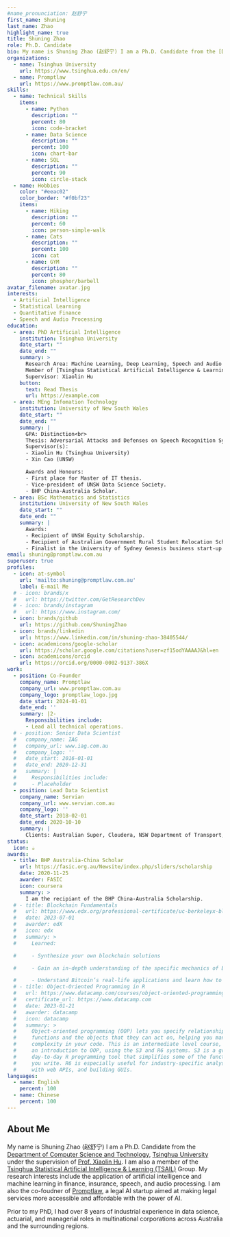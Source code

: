 ```yaml
---
#name_pronunciation: 赵舒宁
first_name: Shuning
last_name: Zhao
highlight_name: true
title: Shuning Zhao
role: Ph.D. Candidate
bio: My name is Shuning Zhao (赵舒宁) I am a Ph.D. Candidate from the [Department of Computer Science and Technology](https://www.cs.tsinghua.edu.cn/csen/), [Tsinghua University](https://www.tsinghua.edu.cn/en/) under the supervision of [Prof. Xiaolin Hu](http://www.xlhu.cn/). I am also a member of the [Tsinghua Statistical Artificial Intelligence & Learning (TSAIL)](https://ml.cs.tsinghua.edu.cn/) Group. My research interests include the application of artificial intelligence and machine learning in finance, insurance, speech, and audio processing. I am also the co-foudner of [Promptlaw](www.promptlaw.com.au), a legal AI startup aimed at making legal services more accessible and affordable with the power of AI.
organizations:
  - name: Tsinghua University
    url: https://www.tsinghua.edu.cn/en/
  - name: Promptlaw
    url: https://www.promptlaw.com.au/
skills:
  - name: Technical Skills
    items:
      - name: Python
        description: ""
        percent: 80
        icon: code-bracket
      - name: Data Science
        description: ""
        percent: 100
        icon: chart-bar
      - name: SQL
        description: ""
        percent: 90
        icon: circle-stack
  - name: Hobbies
    color: "#eeac02"
    color_border: "#f0bf23"
    items:
      - name: Hiking
        description: ""
        percent: 60
        icon: person-simple-walk
      - name: Cats
        description: ""
        percent: 100
        icon: cat
      - name: GYM
        description: ""
        percent: 80
        icon: phosphor/barbell
avatar_filename: avatar.jpg
interests:
  - Artificial Intelligence
  - Statistical Learning
  - Quantitative Finance
  - Speech and Audio Processing
education:
  - area: PhD Artificial Intelligence
    institution: Tsinghua University
    date_start: ""
    date_end: ""
    summary: >
      Research Area: Machine Learning, Deep Learning, Speech and Audio Processing, Statistical Learning, Adversarial Attacks and Defences.<br>
      Member of [Tsinghua Statistical Artificial Intelligence & Learning (TSAIL)](https://ml.cs.tsinghua.edu.cn/) Group.<br>
      Supervisor: Xiaolin Hu
    button:
      text: Read Thesis
      url: https://example.com
  - area: MEng Infomation Technology
    institution: University of New South Wales
    date_start: ""
    date_end: ""
    summary: |
      GPA: Distinction<br>
      Thesis: Adversarial Attacks and Defenses on Speech Recognition Systems<br>
      Supervisor(s):
      - Xiaolin Hu (Tsinghua University)
      - Xin Cao (UNSW)

      Awards and Honours:
      - First place for Master of IT thesis.
      - Vice-president of UNSW Data Science Society.
      - BHP China-Australia Scholar.
  - area: BSc Mathematics and Statistics
    institution: University of New South Wales
    date_start: ""
    date_end: ""
    summary: |
      Awards:
      - Recipient of UNSW Equity Scholarship.
      - Recipient of Australian Government Rural Student Relocation Scholarship.
      - Finalist in the University of Sydney Genesis business start-up competition.
email: shuning@promptlaw.com.au
superuser: true
profiles:
  - icon: at-symbol
    url: 'mailto:shuning@promptlaw.com.au'
    label: E-mail Me
  # - icon: brands/x
  #   url: https://twitter.com/GetResearchDev
  # - icon: brands/instagram
  #   url: https://www.instagram.com/
  - icon: brands/github
    url: https://github.com/ShuningZhao
  - icon: brands/linkedin
    url: https://www.linkedin.com/in/shuning-zhao-38405544/
  - icon: academicons/google-scholar
    url: https://scholar.google.com/citations?user=zf15odYAAAAJ&hl=en
  - icon: academicons/orcid
    url: https://orcid.org/0000-0002-9137-386X
work:
  - position: Co-Founder
    company_name: Promptlaw
    company_url: www.promptlaw.com.au
    company_logo: promptlaw_logo.jpg
    date_start: 2024-01-01
    date_end: ''
    summary: |2-
      Responsibilities include:
      - Lead all technical operations.
  # - position: Senior Data Scientist
  #   company_name: IAG
  #   company_url: www.iag.com.au
  #   company_logo: ''
  #   date_start: 2016-01-01
  #   date_end: 2020-12-31
  #   summary: |
  #     Responsibilities include:
  #     - Placeholder
  - position: Lead Data Scientist
    company_name: Servian
    company_url: www.servian.com.au
    company_logo: ''
    date_start: 2018-02-01
    date_end: 2020-10-10
    summary: |
      Clients: Australian Super, Cloudera, NSW Department of Transport, Gold Coast University Hospital, Google Cloud, Intel, National Australia Bank and Zurich Financial Services.
status:
  icon: ☕️
awards:
  - title: BHP Australia-China Scholar
    url: https://fasic.org.au/Newsite/index.php/sliders/scholarship
    date: 2020-11-25
    awarder: FASIC
    icon: coursera
    summary: >
      I am the recipiant of the BHP China-Australia Scholarship.
  # - title: Blockchain Fundamentals
  #   url: https://www.edx.org/professional-certificate/uc-berkeleyx-blockchain-fundamentals
  #   date: 2023-07-01
  #   awarder: edX
  #   icon: edx
  #   summary: >
  #     Learned:

  #     - Synthesize your own blockchain solutions

  #     - Gain an in-depth understanding of the specific mechanics of Bitcoin

  #     - Understand Bitcoin’s real-life applications and learn how to attack and destroy Bitcoin, Ethereum, smart contracts and Dapps, and alternatives to Bitcoin’s Proof-of-Work consensus algorithm
  # - title: Object-Oriented Programming in R
  #   url: https://www.datacamp.com/courses/object-oriented-programming-with-s3-and-r6-in-r
  #   certificate_url: https://www.datacamp.com
  #   date: 2023-01-21
  #   awarder: datacamp
  #   icon: datacamp
  #   summary: >
  #     Object-oriented programming (OOP) lets you specify relationships between
  #     functions and the objects that they can act on, helping you manage
  #     complexity in your code. This is an intermediate level course, providing
  #     an introduction to OOP, using the S3 and R6 systems. S3 is a great
  #     day-to-day R programming tool that simplifies some of the functions that
  #     you write. R6 is especially useful for industry-specific analyses, working
  #     with web APIs, and building GUIs.
languages:
  - name: English
    percent: 100
  - name: Chinese
    percent: 100
---
```

## About Me

My name is Shuning Zhao (赵舒宁) I am a Ph.D. Candidate from the [Department of Computer Science and Technology](https://www.cs.tsinghua.edu.cn/csen/), [Tsinghua University](https://www.tsinghua.edu.cn/en/) under the supervision of [Prof. Xiaolin Hu](http://www.xlhu.cn/). I am also a member of the [Tsinghua Statistical Artificial Intelligence & Learning (TSAIL)](https://ml.cs.tsinghua.edu.cn/) Group. My research interests include the application of artificial intelligence and machine learning in finance, insurance, speech, and audio processing. I am also the co-foudner of [Promptlaw](www.promptlaw.com.au), a legal AI startup aimed at making legal services more accessible and affordable with the power of AI.

Prior to my PhD, I had over 8 years of industrial experience in data science, actuarial, and managerial roles in multinational corporations across Australia and the surrounding regions.
